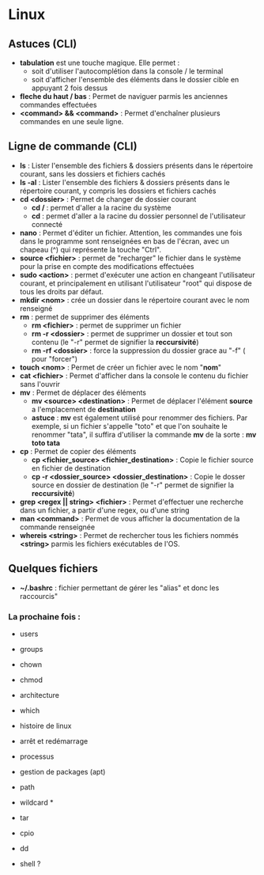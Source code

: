 # Linux

## Astuces (CLI)

- **tabulation** est une touche magique. Elle permet : 
  - soit d'utiliser l'autocomplétion dans la console / le terminal
  - soit d'afficher l'ensemble des éléments dans le dossier cible en appuyant 2 fois dessus
- **fleche du haut / bas** : Permet de naviguer parmis les anciennes commandes effectuées
- **\<command\> && \<command\>** : Permet d'enchaîner plusieurs commandes en une seule ligne.

## Ligne de commande (CLI)

- **ls** : Lister l'ensemble des fichiers & dossiers présents dans le répertoire courant, sans les dossiers et fichiers cachés
- **ls -al** : Lister l'ensemble des fichiers & dossiers présents dans le répertoire courant, y compris les dossiers et fichiers cachés
- **cd \<dossier\>** : Permet de changer de dossier courant
  - **cd /** : permet d'aller a la racine du système
  - **cd** : permet d'aller a la racine du dossier personnel de l'utilisateur connecté
- **nano** : Permet d'éditer un fichier. Attention, les commandes une fois dans le programme sont renseignées en bas de l'écran, avec un chapeau (^) qui représente la touche "Ctrl".
- **source \<fichier\>** : permet de "recharger" le fichier dans le système pour la prise en compte des modifications effectuées
- **sudo \<action\>** : permet d'exécuter une action en changeant l'utilisateur courant, et principalement en utilisant l'utilisateur "root" qui dispose de tous les droits par défaut.
- **mkdir \<nom\>** : crée un dossier dans le répertoire courant avec le nom renseigné
- **rm** : permet de supprimer des éléments
  - **rm \<fichier\>** : permet de supprimer un fichier
  - **rm -r \<dossier\>** : permet de supprimer un dossier et tout son contenu (le "-r" permet de signifier la __reccursivité__)
  - **rm -rf \<dossier\>** : force la suppression du dossier grace au "-f" ( pour "forcer")
- **touch \<nom\>** : Permet de créer un fichier avec le nom "__nom__"
- **cat \<fichier\>** : Permet d'afficher dans la console le contenu du fichier sans l'ouvrir
- **mv** : Permet de déplacer des éléments
  - **mv \<source\> \<destination\>** : Permet de déplacer l'élément __source__ a l'emplacement de __destination__
  - **astuce** : __mv__ est également utilisé pour renommer des fichiers. Par exemple, si un fichier s'appelle "toto" et que l'on souhaite le renommer "tata", il suffira d'utiliser la commande __mv__ de la sorte : **mv toto tata**
- **cp** : Permet de copier des éléments
  - **cp \<fichier_source\> \<fichier_destination\>** : Copie le fichier source en fichier de destination
  - **cp -r \<dossier_source\> \<dossier_destination\>** : Copie le dosser source en dossier de destination (le "-r" permet de signifier la __reccursivité__)
- **grep \<regex || string\> \<fichier\>** : Permet d'effectuer une recherche dans un fichier, a partir d'une regex, ou d'une string
- **man \<command\>** : Permet de vous afficher la documentation de la commande renseignée
- **whereis \<string\>** : Permet de rechercher tous les fichiers nommés __\<string\>__ parmis les fichiers exécutables de l'OS.


## Quelques fichiers

- **~/.bashrc** : fichier permettant de gérer les "alias" et donc les raccourcis"

### La prochaine fois : 
- users
- groups
- chown
- chmod
- architecture
- which
- histoire de linux
- arrêt et redémarrage
- processus
- gestion de packages (apt)
- path
- wildcard * 
- tar
- cpio
- dd

- shell ?
